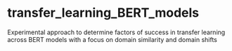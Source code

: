 # transfer_learning_BERT_models
Experimental approach to determine factors of success in transfer learning across BERT models with a focus on domain similarity and domain shifts
